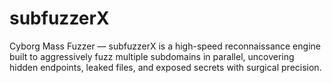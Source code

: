 # subfuzzerX
Cyborg Mass Fuzzer — subfuzzerX is a high-speed reconnaissance engine built to aggressively fuzz multiple subdomains in parallel, uncovering hidden endpoints, leaked files, and exposed secrets with surgical precision.
